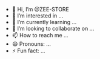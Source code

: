 - 👋 Hi, I’m @ZEE-STORE
- 👀 I’m interested in ...
- 🌱 I’m currently learning ...
- 💞️ I’m looking to collaborate on ...
- 📫 How to reach me ...
- 😄 Pronouns: ...
- ⚡ Fun fact: ...

<!---
ZEE-STORE/ZEE-STORE is a ✨ special ✨ repository because its `README.md` (this file) appears on your GitHub profile.
You can click the Preview link to take a look at your changes.
--->
